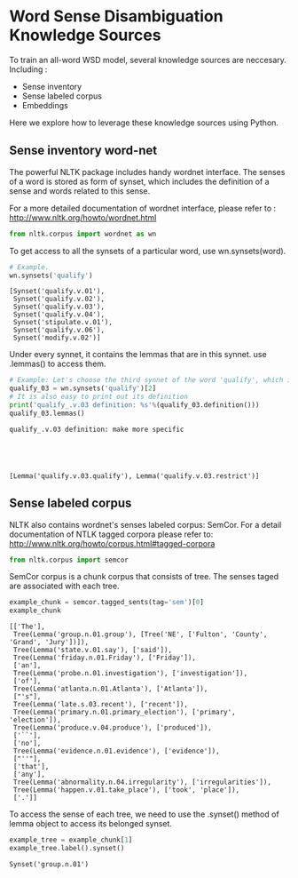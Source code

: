 
# Word Sense Disambiguation Knowledge Sources
To train an all-word WSD model, several knowledge sources are neccesary. Including :
- Sense inventory
- Sense labeled corpus
- Embeddings

Here we explore how to leverage these knowledge sources using Python.

## Sense inventory word-net

The powerful NLTK package includes handy wordnet interface. The senses of a word is stored as form of synset, which includes the definition of a sense and words related to this sense.

For a more detailed documentation of wordnet interface, please refer to : http://www.nltk.org/howto/wordnet.html


```python
from nltk.corpus import wordnet as wn
```

To get access to all the synsets of a particular word, use wn.synsets(word).


```python
# Example. 
wn.synsets('qualify')
```




    [Synset('qualify.v.01'),
     Synset('qualify.v.02'),
     Synset('qualify.v.03'),
     Synset('qualify.v.04'),
     Synset('stipulate.v.01'),
     Synset('qualify.v.06'),
     Synset('modify.v.02')]



Under every synnet, it contains the lemmas that are  in this synnet. use .lemmas() to access them.


```python
# Example: Let's choose the third synnet of the word 'qualify', which is not its usual sense.
qualify_03 = wn.synsets('qualify')[2]
# It is also easy to print out its definition
print('qualify_.v.03 definition: %s'%(qualify_03.definition()))
qualify_03.lemmas()
```

    qualify_.v.03 definition: make more specific





    [Lemma('qualify.v.03.qualify'), Lemma('qualify.v.03.restrict')]



## Sense labeled corpus
NLTK also contains wordnet's senses labeled corpus: SemCor. For a detail documentation of NTLK tagged corpora please refer to:
http://www.nltk.org/howto/corpus.html#tagged-corpora


```python
from nltk.corpus import semcor
```

SemCor corpus is a chunk corpus that consists of tree. The senses taged are associated with each tree.


```python
example_chunk = semcor.tagged_sents(tag='sem')[0]
example_chunk
```




    [['The'],
     Tree(Lemma('group.n.01.group'), [Tree('NE', ['Fulton', 'County', 'Grand', 'Jury'])]),
     Tree(Lemma('state.v.01.say'), ['said']),
     Tree(Lemma('friday.n.01.Friday'), ['Friday']),
     ['an'],
     Tree(Lemma('probe.n.01.investigation'), ['investigation']),
     ['of'],
     Tree(Lemma('atlanta.n.01.Atlanta'), ['Atlanta']),
     ["'s"],
     Tree(Lemma('late.s.03.recent'), ['recent']),
     Tree(Lemma('primary.n.01.primary_election'), ['primary', 'election']),
     Tree(Lemma('produce.v.04.produce'), ['produced']),
     ['``'],
     ['no'],
     Tree(Lemma('evidence.n.01.evidence'), ['evidence']),
     ["''"],
     ['that'],
     ['any'],
     Tree(Lemma('abnormality.n.04.irregularity'), ['irregularities']),
     Tree(Lemma('happen.v.01.take_place'), ['took', 'place']),
     ['.']]



To access the sense of each tree, we need to use the .synset() method of lemma object to access its belonged synset.


```python
example_tree = example_chunk[1]
example_tree.label().synset()
```




    Synset('group.n.01')


